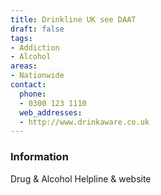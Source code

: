 ```yaml
---
title: Drinkline UK see DAAT
draft: false
tags:
- Addiction
- Alcohol
areas:
- Nationwide
contact:
  phone:
  - 0300 123 1110
  web_addresses:
  - http://www.drinkaware.co.uk
---
```


### Information
Drug & Alcohol Helpline & website

